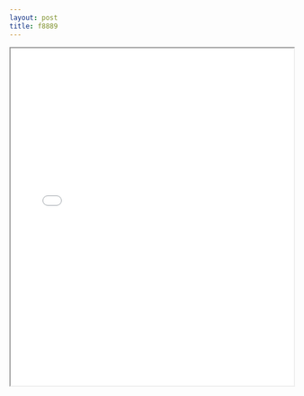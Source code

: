 ```yaml
---
layout: post
title: f8889
---
```


<div class="pdf-container">
<iframe src="/ea/assets/pdfs/misc/f8889.pdf" height="600" width="100%" allowFullScreen="true"></iframe>
</div>


